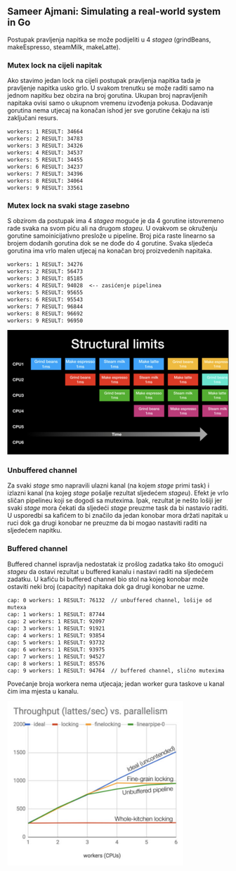 ## Sameer Ajmani: Simulating a real-world system in Go

Postupak pravljenja napitka se može podijeliti u 4 _stagea_ (grindBeans, makeEspresso, steamMilk, makeLatte). 

### Mutex lock na cijeli napitak

Ako stavimo jedan lock na cijeli postupak pravljenja napitka tada je pravljenje napitka usko grlo. U svakom trenutku se može raditi samo na jednom napitku bez obzira na broj gorutina. Ukupan broj napravljenih napitaka ovisi samo o ukupnom vremenu izvođenja pokusa. Dodavanje gorutina nema utjecaj na konačan ishod jer sve gorutine čekaju na isti zaključani resurs.

```
workers: 1 RESULT: 34664
workers: 2 RESULT: 34783
workers: 3 RESULT: 34326
workers: 4 RESULT: 34537
workers: 5 RESULT: 34455
workers: 6 RESULT: 34237
workers: 7 RESULT: 34396
workers: 8 RESULT: 34064
workers: 9 RESULT: 33561
```

### Mutex lock na svaki stage zasebno

S obzirom da postupak ima 4 _stagea_ moguće je da 4 gorutine istovremeno rade svaka na svom piću ali na drugom _stageu_. U ovakvom se okruženju gorutine samoinicijativno preslože u pipeline. Broj pića raste linearno sa brojem dodanih gorutina dok se ne dođe do 4 gorutine. Svaka sljedeća gorutina ima vrlo malen utjecaj na konačan broj proizvedenih napitaka.

```
workers: 1 RESULT: 34276
workers: 2 RESULT: 56473
workers: 3 RESULT: 85185
workers: 4 RESULT: 94028  <-- zasićenje pipelinea
workers: 5 RESULT: 95655
workers: 6 RESULT: 95543
workers: 7 RESULT: 96844
workers: 8 RESULT: 96692
workers: 9 RESULT: 96950
```

<img src="./pipeline.png" />

### Unbuffered channel

Za svaki _stage_ smo napravili ulazni kanal (na kojem _stage_ primi task) i izlazni kanal (na kojeg _stage_ pošalje rezultat sljedećem _stageu_). Efekt je vrlo sličan pipelineu koji se dogodi sa mutexima. Ipak, rezultat je nešto lošiji jer svaki _stage_ mora čekati da sljedeći _stage_ preuzme task da bi nastavio raditi. U usporedbi sa kafićem to bi značilo da jedan konobar mora držati napitak u ruci dok ga drugi konobar ne preuzme da bi mogao nastaviti raditi na sljedećem napitku.

### Buffered channel

Buffered channel ispravlja nedostatak iz prošlog zadatka tako što omogući _stageu_ da ostavi rezultat u buffered kanalu i nastavi raditi na sljedećem zadatku. U kafiću bi buffered channel bio stol na kojeg konobar može ostaviti neki broj (capacity) napitaka dok ga drugi konobar ne uzme. 

```
cap: 0 workers: 1 RESULT: 76132  // unbuffered channel, lošije od mutexa
cap: 1 workers: 1 RESULT: 87744
cap: 2 workers: 1 RESULT: 92097
cap: 3 workers: 1 RESULT: 91921
cap: 4 workers: 1 RESULT: 93854
cap: 5 workers: 1 RESULT: 93732
cap: 6 workers: 1 RESULT: 93975
cap: 7 workers: 1 RESULT: 94527
cap: 8 workers: 1 RESULT: 85576
cap: 9 workers: 1 RESULT: 94764  // buffered channel, slično mutexima
```

Povećanje broja workera nema utjecaja; jedan worker gura taskove u kanal čim ima mjesta u kanalu.

<img src="./throughput.png" width="400" />